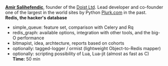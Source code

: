 **[Amir Salihefendic](http://amix.dk/)**, founder of the [Doist Ltd](http://Doist.io/). Lead developer and co-founder one of the largest in the world sites by Python [Plurk.com](http://plurk.com) in the past.  
**Redis, the hacker's database**

- simple_queue: feature set, comparison with Celery and Rq    
- redis_graph: available options, integration with other tools, and the big-O performance   
- bitmapist, idea, archtecture, reports based on cohorts    
- optionally: tagged-logger / ormist (lightweight Object-to-Redis mapper)   
- optionally: scripting possibility of Lua, Lua-jit (almost as fast as C)   
**Time:** 50 min

